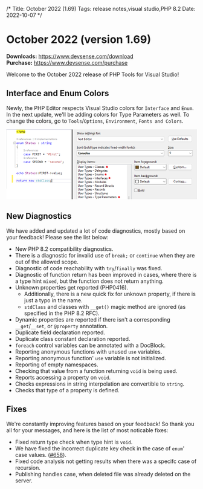 /*
Title: October 2022 (1.69)
Tags: release notes,visual studio,PHP 8.2
Date: 2022-10-07
*/

# October 2022 (version 1.69)

**Downloads:** https://www.devsense.com/download<br/>
**Purchase:** https://www.devsense.com/purchase

Welcome to the October 2022 release of PHP Tools for Visual Studio!

## Interface and Enum Colors

Newly, the PHP Editor respects Visual Studio colors for `Interface` and `Enum`. In the next update, we'll be adding colors for Type Parameters as well. To change the colors, go to `Tools`/`Options`, `Environment`, `Fonts and Colors`.

![type colors](imgs/vs-type-colors.png)

## New Diagnostics

We have added and updated a lot of code diagnostics, mostly based on your feedback! Please see the list below:

- New PHP 8.2 compatibility diagnostics.
- There is a diagnostic for invalid use of `break;` or `continue` when they are out of the allowed scope.
- Diagnostic of code reachability with `try`/`finally` was fixed.
- Diagnostic of function return has been improved in cases, where there is a type hint `mixed`, but the function does not return anything.
- Unknown properties get reported (PHP0416).
  - Additionally, there is a new quick fix for unknown property, if there is just a typo in the name.
  - `stdClass` and classes with `__get()` magic method are ignored (as specified in the PHP 8.2 RFC).
- Dynamic properties are reported if there isn't a corresponding `__get`/`__set`, or `@property` annotation.
- Duplicate field declaration reported.
- Duplicate class constant declaration reported.
- `foreach` control variables can be annotated with a DocBlock.
- Reporting anonymous functions with unused `use` variables.
- Reporting anonymous function' `use` variable is not initialized.
- Reporting of empty namespaces.
- Checking that value from a function returning `void` is being used.
- Reports accessing a property on `void`.
- Checks expressions in string interpolation are convertible to `string`.
- Checks that type of a property is defined.

## Fixes

We're constantly improving features based on your feedback! So thank you all for your messages, and here is the list of most noticable fixes:

- Fixed return type check when type hint is `void`.
- We have fixed the incorrect duplicate key check in the case of `enum`' case values. ([#658](https://community.devsense.com/d/658-problem-with-enums-as-keys)).
- Fixed code analysis not getting results when there was a specifc case of recursion.
- Publishing handles case, when deleted file was already deleted on the server.
